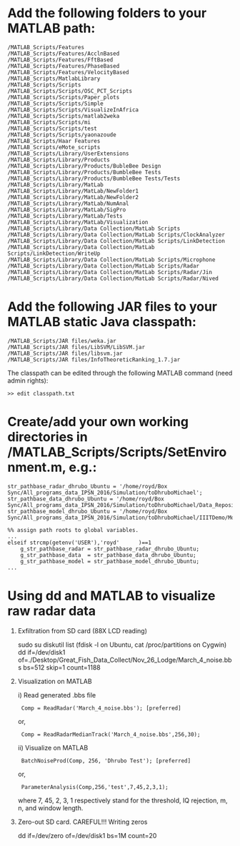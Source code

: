 # Add the following folders to your MATLAB path:

	/MATLAB_Scripts/Features
	/MATLAB_Scripts/Features/AcclnBased
	/MATLAB_Scripts/Features/FftBased
	/MATLAB_Scripts/Features/PhaseBased
	/MATLAB_Scripts/Features/VelocityBased
	/MATLAB_Scripts/MatlabLibrary
	/MATLAB_Scripts/Scripts
	/MATLAB_Scripts/Scripts/OSC_PCT_Scripts
	/MATLAB_Scripts/Scripts/Paper_plots
	/MATLAB_Scripts/Scripts/Simple
	/MATLAB_Scripts/Scripts/VisualizeInAfrica
	/MATLAB_Scripts/Scripts/matlab2weka
	/MATLAB_Scripts/Scripts/mi
	/MATLAB_Scripts/Scripts/test
	/MATLAB_Scripts/Scripts/yaonazoude
	/MATLAB_Scripts/Haar Features
	/MATLAB_Scripts/eMote_scripts
	/MATLAB_Scripts/Library/UserExtensions
	/MATLAB_Scripts/Library/Products
	/MATLAB_Scripts/Library/Products/BubleBee Design
	/MATLAB_Scripts/Library/Products/BumbleBee Tests
	/MATLAB_Scripts/Library/Products/BumbleBee Tests/Tests
	/MATLAB_Scripts/Library/MatLab
	/MATLAB_Scripts/Library/MatLab/NewFolder1
	/MATLAB_Scripts/Library/MatLab/NewFolder2
	/MATLAB_Scripts/Library/MatLab/NumAnal
	/MATLAB_Scripts/Library/MatLab/SigPro
	/MATLAB_Scripts/Library/MatLab/Tests
	/MATLAB_Scripts/Library/MatLab/Visualization
	/MATLAB_Scripts/Library/Data Collection/MatLab Scripts
	/MATLAB_Scripts/Library/Data Collection/MatLab Scripts/ClockAnalyzer
	/MATLAB_Scripts/Library/Data Collection/MatLab Scripts/LinkDetection
	/MATLAB_Scripts/Library/Data Collection/MatLab Scripts/LinkDetection/WriteUp
	/MATLAB_Scripts/Library/Data Collection/MatLab Scripts/Microphone
	/MATLAB_Scripts/Library/Data Collection/MatLab Scripts/Radar
	/MATLAB_Scripts/Library/Data Collection/MatLab Scripts/Radar/Jin
	/MATLAB_Scripts/Library/Data Collection/MatLab Scripts/Radar/Nived

# Add the following JAR files to your MATLAB static Java classpath:

	/MATLAB_Scripts/JAR files/weka.jar
	/MATLAB_Scripts/JAR files/LibSVM/LibSVM.jar
	/MATLAB_Scripts/JAR files/libsvm.jar
	/MATLAB_Scripts/JAR files/InfoTheoreticRanking_1.7.jar

The classpath can be edited through the following MATLAB command (need admin rights):

	>> edit classpath.txt

# Create/add your own working directories in /MATLAB_Scripts/Scripts/SetEnvironment.m, e.g.:

	str_pathbase_radar_dhrubo_Ubuntu = '/home/royd/Box Sync/All_programs_data_IPSN_2016/Simulation/toDhruboMichael';
	str_pathbase_data_dhrubo_Ubuntu = '/home/royd/Box Sync/All_programs_data_IPSN_2016/Simulation/toDhruboMichael/Data_Repository';
	str_pathbase_model_dhrubo_Ubuntu = '/home/royd/Box Sync/All_programs_data_IPSN_2016/Simulation/toDhruboMichael/IIITDemo/Models/royd';
	
	%% assign path roots to global variables.
	...
	elseif strcmp(getenv('USER'),'royd'      )==1
	    g_str_pathbase_radar = str_pathbase_radar_dhrubo_Ubuntu;
	    g_str_pathbase_data  = str_pathbase_data_dhrubo_Ubuntu;
	    g_str_pathbase_model = str_pathbase_model_dhrubo_Ubuntu;
	...

# Using dd and MATLAB to visualize raw radar data

1. Exfiltration from SD card (88X LCD reading) 
 
	sudo su 
	diskutil list       (fdisk -l on Ubuntu, cat /proc/partitions on Cygwin) 
	dd if=/dev/disk1 of=./Desktop/Great_Fish_Data_Collect/Nov_26_Lodge/March_4_noise.bbs bs=512 skip=1 count=1188

2. Visualization on MATLAB

	i)  Read generated .bbs file

		Comp = ReadRadar('March_4_noise.bbs'); [preferred]

	or,

		Comp = ReadRadarMedianTrack('March_4_noise.bbs',256,30);

	ii) Visualize on MATLAB

		BatchNoiseProd(Comp, 256, 'Dhrubo Test'); [preferred]
		
	or,

		ParameterAnalysis(Comp,256,'test',7,45,2,3,1);

	 where 7, 45, 2, 3, 1 respectively stand for the threshold, IQ rejection, m, n, and window length.

3. Zero-out SD card. CAREFUL!!! Writing zeros

	dd if=/dev/zero of=/dev/disk1 bs=1M count=20
